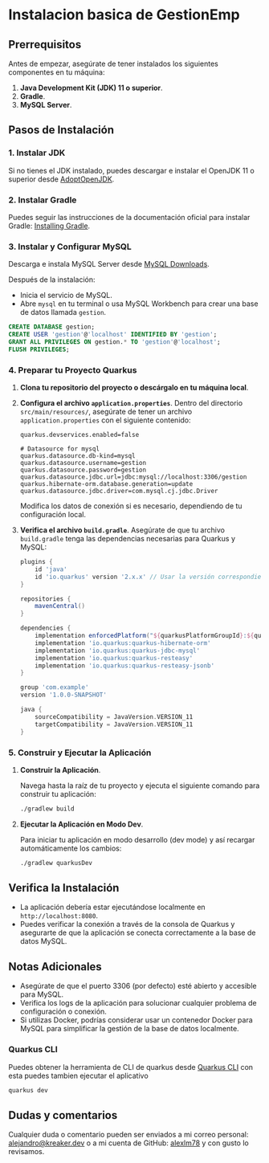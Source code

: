 # Instalacion basica de GestionEmp

## Prerrequisitos
Antes de empezar, asegúrate de tener instalados los siguientes componentes en tu máquina:

1. **Java Development Kit (JDK) 11 o superior**.
2. **Gradle**.
3. **MySQL Server**.

## Pasos de Instalación

### 1. Instalar JDK
Si no tienes el JDK instalado, puedes descargar e instalar el OpenJDK 11 o superior desde [AdoptOpenJDK](https://adoptopenjdk.net/).

### 2. Instalar Gradle
Puedes seguir las instrucciones de la documentación oficial para instalar Gradle: [Installing Gradle](https://gradle.org/install/).

### 3. Instalar y Configurar MySQL
Descarga e instala MySQL Server desde [MySQL Downloads](https://dev.mysql.com/downloads/mysql/).

Después de la instalación:

- Inicia el servicio de MySQL.
- Abre `mysql` en tu terminal o usa MySQL Workbench para crear una base de datos llamada `gestion`.

```sql
CREATE DATABASE gestion;
CREATE USER 'gestion'@'localhost' IDENTIFIED BY 'gestion';
GRANT ALL PRIVILEGES ON gestion.* TO 'gestion'@'localhost';
FLUSH PRIVILEGES;
```

### 4. Preparar tu Proyecto Quarkus

1. **Clona tu repositorio del proyecto o descárgalo en tu máquina local**.

2. **Configura el archivo `application.properties`**.
   Dentro del directorio `src/main/resources/`, asegúrate de tener un archivo `application.properties` con el siguiente contenido:
   
   ```properties
   quarkus.devservices.enabled=false 

   # Datasource for mysql 
   quarkus.datasource.db-kind=mysql 
   quarkus.datasource.username=gestion 
   quarkus.datasource.password=gestion 
   quarkus.datasource.jdbc.url=jdbc:mysql://localhost:3306/gestion 
   quarkus.hibernate-orm.database.generation=update 
   quarkus.datasource.jdbc.driver=com.mysql.cj.jdbc.Driver
   ```
   
   Modifica los datos de conexión si es necesario, dependiendo de tu configuración local.

3. **Verifica el archivo `build.gradle`**.
   Asegúrate de que tu archivo `build.gradle` tenga las dependencias necesarias para Quarkus y MySQL:
   
   ```groovy
   plugins {
       id 'java'
       id 'io.quarkus' version '2.x.x' // Usar la versión correspondiente a tu proyecto
   }

   repositories {
       mavenCentral()
   }

   dependencies {
       implementation enforcedPlatform("${quarkusPlatformGroupId}:${quarkusPlatformArtifactId}:${quarkusPlatformVersion}")
       implementation 'io.quarkus:quarkus-hibernate-orm'
       implementation 'io.quarkus:quarkus-jdbc-mysql'
       implementation 'io.quarkus:quarkus-resteasy'
       implementation 'io.quarkus:quarkus-resteasy-jsonb'
   }

   group 'com.example'
   version '1.0.0-SNAPSHOT'

   java {
       sourceCompatibility = JavaVersion.VERSION_11
       targetCompatibility = JavaVersion.VERSION_11
   }
   ```

### 5. Construir y Ejecutar la Aplicación

1. **Construir la Aplicación**.
   
   Navega hasta la raíz de tu proyecto y ejecuta el siguiente comando para construir tu aplicación:
   
   ```sh
   ./gradlew build
   ```

2. **Ejecutar la Aplicación en Modo Dev**.
   
   Para iniciar tu aplicación en modo desarrollo (dev mode) y así recargar automáticamente los cambios:
   
   ```sh
   ./gradlew quarkusDev
   ```

## Verifica la Instalación
- La aplicación debería estar ejecutándose localmente en `http://localhost:8080`.
- Puedes verificar la conexión a través de la consola de Quarkus y asegurarte de que la aplicación se conecta correctamente a la base de datos MySQL.

## Notas Adicionales
- Asegúrate de que el puerto 3306 (por defecto) esté abierto y accesible para MySQL.
- Verifica los logs de la aplicación para solucionar cualquier problema de configuración o conexión.
- Si utilizas Docker, podrías considerar usar un contenedor Docker para MySQL para simplificar la gestión de la base de datos localmente.

### Quarkus CLI
Puedes obtener la herramienta de CLI de quarkus desde [Quarkus CLI](https://quarkus.io/guides/cli-tooling) con esta puedes tambien ejecutar el aplicativo

   ```sh
   quarkus dev
   ```

## Dudas y comentarios

Cualquier duda o comentario pueden ser enviados a mi correo personal: [alejandro@kreaker.dev](mailto:alejandro@kreaker.dev) o a mi cuenta de GitHub: [alexlm78](https://www.github.com/alexlm78) y con gusto lo revisamos.
